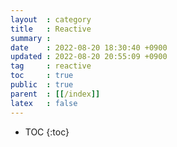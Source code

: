 ```yaml
---
layout  : category
title   : Reactive
summary : 
date    : 2022-08-20 18:30:40 +0900
updated : 2022-08-20 20:55:09 +0900
tag     : reactive
toc     : true
public  : true
parent  : [[/index]]
latex   : false
---
```

* TOC
  {:toc}

